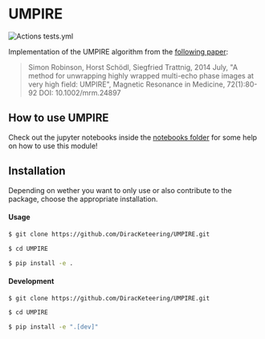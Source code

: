 # UMPIRE

![Actions tests.yml](https://github.com/DiracKeteering/UMPIRE/actions/workflows/tests.yml/badge.svg)

Implementation of the UMPIRE algorithm from the [following paper](https://onlinelibrary.wiley.com/doi/10.1002/mrm.24897):

> Simon Robinson, Horst Schödl, Siegfried Trattnig, 2014 July,
> "A method for unwrapping highly wrapped multi-echo phase images at
> very high field: UMPIRE", Magnetic Resonance in Medicine, 72(1):80-92
> DOI: 10.1002/mrm.24897

## How to use UMPIRE  
Check out the jupyter notebooks inside the [notebooks folder](https://github.com/DiracKeteering/UMPIRE/tree/main/notebooks) for some help on how to use this module!

## Installation
Depending on wether you want to only use or also contribute to the package, choose the appropriate installation.

#### Usage

```bash
$ git clone https://github.com/DiracKeteering/UMPIRE.git

$ cd UMPIRE

$ pip install -e .
```

#### Development
```bash
$ git clone https://github.com/DiracKeteering/UMPIRE.git

$ cd UMPIRE

$ pip install -e ".[dev]"
```
